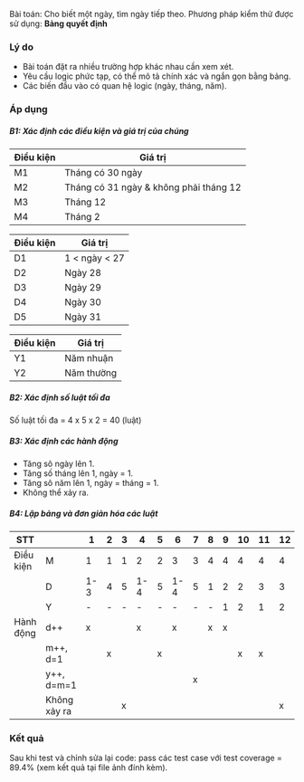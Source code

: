 ﻿Bài toán: Cho biết một ngày, tìm ngày tiếp theo.
Phương pháp kiểm thử được sử dụng: **Bảng quyết định**

### Lý do
-  Bài toán đặt ra nhiều trường hợp khác nhau cần xem xét.
-  Yêu cầu logic phức tạp, có thể mô tả chính xác và ngắn gọn bằng bảng.
-  Các biến đầu vào có quan hệ logic (ngày, tháng, năm).

### Áp dụng
##### B1: Xác định các điều kiện và giá trị của chúng

Điều kiện | Giá trị
--- | ---
M1 | Tháng có 30 ngày
M2 | Tháng có 31 ngày & không phải tháng 12
M3 | Tháng 12
M4 | Tháng 2

Điều kiện | Giá trị
--- | ---
D1 | 1 < ngày < 27
D2 | Ngày 28
D3 | Ngày 29
D4 | Ngày 30
D5 | Ngày 31

Điều kiện | Giá trị
--- | ---
Y1 | Năm nhuận
Y2 | Năm thường

##### B2: Xác định số luật tối đa
Số luật tối đa = 4 x 5 x 2 = 40 (luật)

##### B3: Xác định các hành động
- Tăng sô ngày lên 1.
- Tăng số tháng lên 1, ngày = 1.
- Tăng sô năm lên 1, ngày = tháng = 1.
- Không thể xảy ra.

##### B4: Lập bảng và đơn giản hóa các luật
STT |  | 1 | 2 | 3 | 4 | 5 | 6 | 7 | 8 | 9 | 10 | 11 | 12 | 13
--- | --- | --- | --- | --- | --- | --- | --- | --- | --- | --- | --- | --- | --- | --- | 
Điều kiện | M | 1 | 1 | 1 | 2 | 2 | 3 | 3 | 4 | 4 | 4 | 4 | 4 | 4
|| D | 1-3 | 4 | 5 | 1-4 | 5 | 1-4 | 5 | 1 | 2 | 2 | 3 | 3 | 4-5
|| Y | - | - | - | - | - | - | - | - | 1 | 2 | 1 | 2 | -
Hành động|d++|x|||x||x||x|x|
||m++, d=1||x|||x|||||x|x|
||y++, d=m=1|||||||x|
||Không xảy ra|||x|||||||||x|x|

### Kết quả
Sau khi test và chỉnh sửa lại code: pass các test case với test coverage = 89.4% (xem kết quả tại file ảnh đính kèm).
